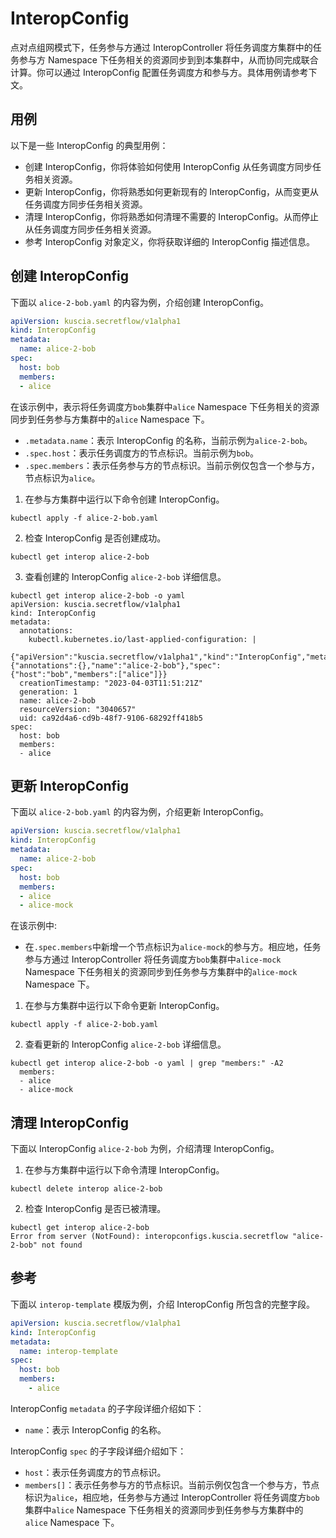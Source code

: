 # InteropConfig

点对点组网模式下，任务参与方通过 InteropController 将任务调度方集群中的任务参与方 Namespace 下任务相关的资源同步到到本集群中，从而协同完成联合计算。你可以通过 InteropConfig 配置任务调度方和参与方。具体用例请参考下文。

## 用例

以下是一些 InteropConfig 的典型用例：

* 创建 InteropConfig，你将体验如何使用 InteropConfig 从任务调度方同步任务相关资源。
* 更新 InteropConfig，你将熟悉如何更新现有的 InteropConfig，从而变更从任务调度方同步任务相关资源。
* 清理 InteropConfig，你将熟悉如何清理不需要的 InteropConfig。从而停止从任务调度方同步任务相关资源。
* 参考 InteropConfig 对象定义，你将获取详细的 InteropConfig 描述信息。

## 创建 InteropConfig

下面以 `alice-2-bob.yaml` 的内容为例，介绍创建 InteropConfig。

```yaml
apiVersion: kuscia.secretflow/v1alpha1
kind: InteropConfig
metadata:
  name: alice-2-bob
spec:
  host: bob
  members:
  - alice
```

在该示例中，表示将任务调度方`bob`集群中`alice` Namespace 下任务相关的资源同步到任务参与方集群中的`alice` Namespace 下。

* `.metadata.name`：表示 InteropConfig 的名称，当前示例为`alice-2-bob`。
* `.spec.host`：表示任务调度方的节点标识。当前示例为`bob`。
* `.spec.members`：表示任务参与方的节点标识。当前示例仅包含一个参与方，节点标识为`alice`。

1. 在参与方集群中运行以下命令创建 InteropConfig。

```shell
kubectl apply -f alice-2-bob.yaml
```

2. 检查 InteropConfig 是否创建成功。

```shell
kubectl get interop alice-2-bob
```

3. 查看创建的 InteropConfig `alice-2-bob` 详细信息。

```shell
kubectl get interop alice-2-bob -o yaml
apiVersion: kuscia.secretflow/v1alpha1
kind: InteropConfig
metadata:
  annotations:
    kubectl.kubernetes.io/last-applied-configuration: |
      {"apiVersion":"kuscia.secretflow/v1alpha1","kind":"InteropConfig","metadata":{"annotations":{},"name":"alice-2-bob"},"spec":{"host":"bob","members":["alice"]}}
  creationTimestamp: "2023-04-03T11:51:21Z"
  generation: 1
  name: alice-2-bob
  resourceVersion: "3040657"
  uid: ca92d4a6-cd9b-48f7-9106-68292ff418b5
spec:
  host: bob
  members:
  - alice
```

## 更新 InteropConfig

下面以 `alice-2-bob.yaml` 的内容为例，介绍更新 InteropConfig。

```yaml
apiVersion: kuscia.secretflow/v1alpha1
kind: InteropConfig
metadata:
  name: alice-2-bob
spec:
  host: bob
  members:
  - alice
  - alice-mock
```

在该示例中:

* 在`.spec.members`中新增一个节点标识为`alice-mock`的参与方。相应地，任务参与方通过 InteropController 将任务调度方`bob`集群中`alice-mock` Namespace 下任务相关的资源同步到任务参与方集群中的`alice-mock` Namespace 下。

1. 在参与方集群中运行以下命令更新 InteropConfig。

```shell
kubectl apply -f alice-2-bob.yaml
```

2. 查看更新的 InteropConfig `alice-2-bob` 详细信息。

```shell
kubectl get interop alice-2-bob -o yaml | grep "members:" -A2
  members:
  - alice
  - alice-mock
```

## 清理 InteropConfig

下面以 InteropConfig `alice-2-bob` 为例，介绍清理 InteropConfig。

1. 在参与方集群中运行以下命令清理 InteropConfig。

```shell
kubectl delete interop alice-2-bob
```

2. 检查 InteropConfig 是否已被清理。

```shell
kubectl get interop alice-2-bob
Error from server (NotFound): interopconfigs.kuscia.secretflow "alice-2-bob" not found
```

## 参考

下面以 `interop-template` 模版为例，介绍 InteropConfig 所包含的完整字段。

```yaml
apiVersion: kuscia.secretflow/v1alpha1
kind: InteropConfig
metadata:
  name: interop-template
spec:
  host: bob
  members:
    - alice
```

InteropConfig `metadata` 的子字段详细介绍如下：

* `name`：表示 InteropConfig 的名称。

InteropConfig `spec` 的子字段详细介绍如下：

* `host`：表示任务调度方的节点标识。
* `members[]`：表示任务参与方的节点标识。当前示例仅包含一个参与方，节点标识为`alice`，相应地，任务参与方通过 InteropController 将任务调度方`bob`集群中`alice` Namespace 下任务相关的资源同步到任务参与方集群中的`alice` Namespace 下。
